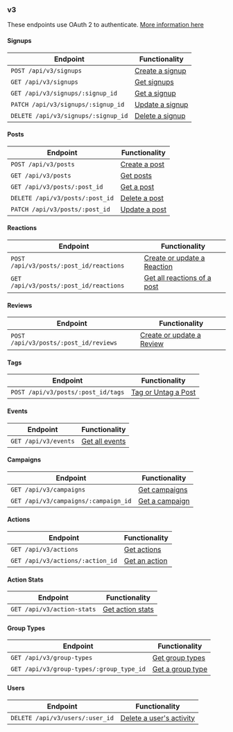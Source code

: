 ### v3

These endpoints use OAuth 2 to authenticate. [More information here](https://github.com/DoSomething/northstar/blob/master/documentation/authentication.md)

#### Signups

| Endpoint                            | Functionality                                         |
| ----------------------------------- | ----------------------------------------------------- |
| `POST /api/v3/signups`              | [Create a signup](signups.md#create-a-signup)         |
| `GET /api/v3/signups`               | [Get signups](signups.md#retrieve-all-signups)        |
| `GET /api/v3/signups/:signup_id`    | [Get a signup](signups.md#retrieve-a-specific-signup) |
| `PATCH /api/v3/signups/:signup_id`  | [Update a signup](signups.md#update-a-signup)         |
| `DELETE /api/v3/signups/:signup_id` | [Delete a signup](signups.md#delete-a-signup)         |

#### Posts

| Endpoint                        | Functionality                                   |
| ------------------------------- | ----------------------------------------------- |
| `POST /api/v3/posts`            | [Create a post](posts.md#create-a-post)         |
| `GET /api/v3/posts`             | [Get posts](posts.md#retrieve-all-posts)        |
| `GET /api/v3/posts/:post_id`    | [Get a post](posts.md#retrieve-a-specific-post) |
| `DELETE /api/v3/posts/:post_id` | [Delete a post](posts.md#delete-a-post)         |
| `PATCH /api/v3/posts/:post_id`  | [Update a post](posts.md#update-a-post)         |

#### Reactions

| Endpoint                                | Functionality                                                                |
| --------------------------------------- | ---------------------------------------------------------------------------- |
| `POST /api/v3/posts/:post_id/reactions` | [Create or update a Reaction](reactions.md#create-or-update-a-reaction)      |
| `GET /api/v3/posts/:post_id/reactions`  | [Get all reactions of a post](reactions.md#Retrieve-all-reactions-of-a-post) |

#### Reviews

| Endpoint                              | Functionality                                                       |
| ------------------------------------- | ------------------------------------------------------------------- |
| `POST /api/v3/posts/:post_id/reviews` | [Create or update a Review](reviews.md#create-or-update-a-reaction) |

#### Tags

| Endpoint                           | Functionality                                      |
| ---------------------------------- | -------------------------------------------------- |
| `POST /api/v3/posts/:post_id/tags` | [Tag or Untag a Post](tags.md#tag-or-untag-a-post) |

#### Events

| Endpoint             | Functionality                      |
| -------------------- | ---------------------------------- |
| `GET /api/v3/events` | [Get all events](events.md#events) |

#### Campaigns

| Endpoint                             | Functionality                                               |
| ------------------------------------ | ----------------------------------------------------------- |
| `GET /api/v3/campaigns`              | [Get campaigns](campaigns.md#retrieve-all-campaigns)        |
| `GET /api/v3/campaigns/:campaign_id` | [Get a campaign](campaigns.md#retrieve-a-specific-campaign) |

#### Actions

| Endpoint                         | Functionality                                          |
| -------------------------------- | ------------------------------------------------------ |
| `GET /api/v3/actions`            | [Get actions](actions.md#retrieve-all-actions)         |
| `GET /api/v3/actions/:action_id` | [Get an action](actions.md#retrieve-a-specific-action) |

#### Action Stats

| Endpoint                   | Functionality                       |
| -------------------------- | ----------------------------------- |
| `GET /api/v3/action-stats` | [Get action stats](action-stats.md) |

#### Group Types

| Endpoint                                 | Functionality                           |
| ---------------------------------------- | --------------------------------------- |
| `GET /api/v3/group-types`                | [Get group types](group-types.md#index) |
| `GET /api/v3/group-types/:group_type_id` | [Get a group type](group-types.md#show) |

#### Users

| Endpoint                        | Functionality                        |
| ------------------------------- | ------------------------------------ |
| `DELETE /api/v3/users/:user_id` | [Delete a user's activity](users.md) |
